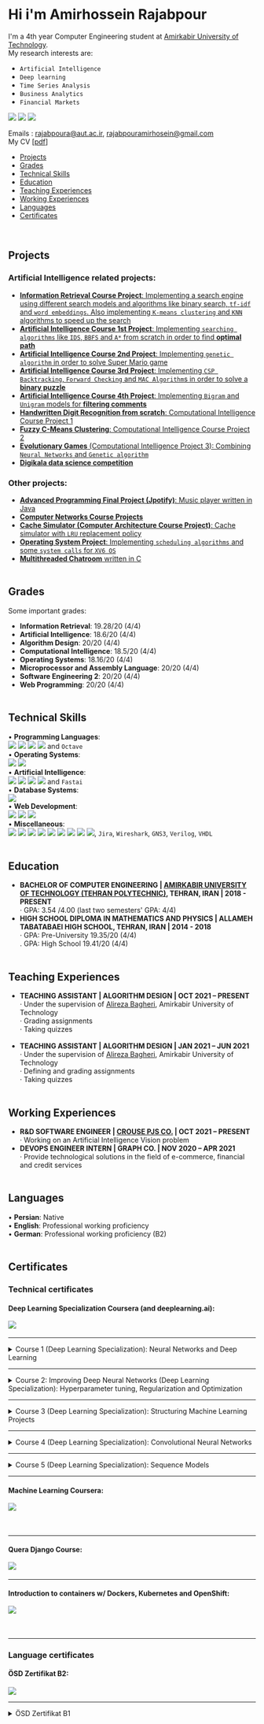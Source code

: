 # Hi i'm Amirhossein Rajabpour
I'm a 4th year Computer Engineering student at [Amirkabir University of Technology](https://aut.ac.ir/).<br>
My research interests are: 
* `Artificial Intelligence`
* `Deep learning`
* `Time Series Analysis`
* `Business Analytics`
* `Financial Markets`<br>

[<img src="https://img.shields.io/badge/GitHub-100000?style=for-the-badge&logo=github&logoColor=white" />](https://github.com/Amirhossein-Rajabpour)
[<img src="https://img.shields.io/badge/LinkedIn-0077B5?style=for-the-badge&logo=linkedin&logoColor=white" />](https://www.linkedin.com/in/amirhossein-rajabpour-a961a31a7/)
[<img src="https://img.shields.io/badge/Telegram-2CA5E0?style=for-the-badge&logo=telegram&logoColor=white" />](https://t.me/Amirhosein_Rj) <br>

Emails : rajabpoura@aut.ac.ir, rajabpouramirhosein@gmail.com <br>
My CV [[pdf](https://github.com/Amirhossein-Rajabpour/Amirhossein-Rajabpour.github.io/blob/main/Amirhossein%20Rajabpour-CV.pdf)]
- [Projects](#projects)
- [Grades](#grades)
- [Technical Skills](#technical-skills)
- [Education](#education)
- [Teaching Experiences](#teaching-experiences)
- [Working Experiences](#working-experiences)
- [Languages](#languages)
- [Certificates](#certificates)
<br>

## Projects
### Artificial Intelligence related projects:
* [**Information Retrieval Course Project**: Implementing a search engine using different search models and algorithms like binary search, `tf-idf` and `word embeddings`. Also implementing `K-means clustering` and `KNN` algorithms to speed up the search](https://github.com/Amirhossein-Rajabpour/Information-Retrieval-Project)
* [**Artificial Intelligence Course 1st Project**: Implementing `searching algorithms` like `IDS`, `BBFS` and `A*` from scratch in order to find **optimal path**](https://github.com/arminZolfaghari/Searching-Algorithms-IDS-BBFS-AStar)
* [**Artificial Intelligence Course 2nd Project**: Implementing `genetic algorithm` in order to solve Super Mario game](https://github.com/Amirhossein-Rajabpour/Genetic-Algorithm)
* [**Artificial Intelligence Course 3rd Project**: Implementing `CSP Backtracking`, `Forward Checking` and `MAC Algorithm`s in order to solve a **binary puzzle**](https://github.com/Amirhossein-Rajabpour/Constraint-Satisfaction-Problems)
* [**Artificial Intelligence Course 4th Project**: Implementing `Bigram` and `Unigram` models for **filtering comments**](https://github.com/arminZolfaghari/NLP-Comment-Filtering)
* [**Handwritten Digit Recognition from scratch**: Computational Intelligence Course Project 1](https://github.com/Amirhossein-Rajabpour/Handwritten-Digit-Recognition-from-scratch)
* [**Fuzzy C-Means Clustering**: Computational Intelligence Course Project 2](https://github.com/Amirhossein-Rajabpour/Fuzzy-C-Means-Clustering)
* [**Evolutionary Games** (Computational Intelligence Project 3): Combining `Neural Networks` and `Genetic algorithm`](https://github.com/Amirhossein-Rajabpour/Evolutionary-Games/tree/master)
* [**Digikala data science competition**](https://github.com/Amirhossein-Rajabpour/Digikala-Data-Cup)

### Other projects:
* [**Advanced Programming Final Project (Jpotify)**: Music player written in Java](https://github.com/Amirhossein-Rajabpour/Jpotify)
* [**Computer Networks Course Projects**](https://github.com/Amirhossein-Rajabpour/Computer-Networks-Course-Projects)
* [**Cache Simulator (Computer Architecture Course Project)**: Cache simulator with `LRU` replacement policy](https://github.com/Amirhossein-Rajabpour/Cache-Simulator)
* [**Operating System Project**: Implementing `scheduling algorithms` and some `system calls` for `XV6 OS`](https://github.com/Amirhossein-Rajabpour/Operating-System-Project)
* [**Multithreaded Chatroom** written in C](https://github.com/Amirhossein-Rajabpour/Client-Server) <br> <br>


## Grades
Some important grades:
* **Information Retrieval**: 19.28/20 (4/4) 
* **Artificial Intelligence**: 18.6/20 (4/4)
* **Algorithm Design**: 20/20 (4/4)
* **Computational Intelligence**: 18.5/20 (4/4)
* **Operating Systems**: 18.16/20 (4/4)
* **Microprocessor and Assembly Language**: 20/20 (4/4) 
* **Software Engineering 2**: 20/20 (4/4)
* **Web Programming**: 20/20 (4/4)
<br> <br>


## Technical Skills
•	**Programming Languages**: <br>
<img src="https://img.shields.io/badge/Python-3776AB?style=for-the-badge&logo=python&logoColor=white" />
<img src="https://img.shields.io/badge/C-00599C?style=for-the-badge&logo=c&logoColor=white" />
<img src="https://img.shields.io/badge/Java-ED8B00?style=for-the-badge&logo=java&logoColor=white" />
<img src="https://img.shields.io/badge/Shell_Script-121011?style=for-the-badge&logo=gnu-bash&logoColor=white" />
and `Octave` <br>
•	**Operating Systems**: <br>
<img src="https://img.shields.io/badge/Windows-0078D6?style=for-the-badge&logo=windows&logoColor=white" />
<img src="https://img.shields.io/badge/Ubuntu-E95420?style=for-the-badge&logo=ubuntu&logoColor=white" /> <br>
•	**Artificial Intelligence**: <br> 
<img src="https://img.shields.io/badge/TensorFlow-FF6F00?style=for-the-badge&logo=TensorFlow&logoColor=white" />
<img src="https://img.shields.io/badge/PyTorch-EE4C2C?style=for-the-badge&logo=PyTorch&logoColor=white" />
<img src="https://img.shields.io/badge/Keras-D00000?style=for-the-badge&logo=Keras&logoColor=white" />
<img src="https://img.shields.io/badge/scikit_learn-F7931E?style=for-the-badge&logo=scikit-learn&logoColor=white" /> and `Fastai` <br>
•	**Database Systems**: <br>
<img src="https://img.shields.io/badge/MySQL-00000F?style=for-the-badge&logo=mysql&logoColor=white" /> <br>
•	**Web Development**: <br>
<img src="https://img.shields.io/badge/Django-092E20?style=for-the-badge&logo=django&logoColor=white" />
<img src="https://img.shields.io/badge/HTML5-E34F26?style=for-the-badge&logo=html5&logoColor=white" />
<img src="https://img.shields.io/badge/CSS-239120?&style=for-the-badge&logo=css3&logoColor=white" /> <br>
•	**Miscellaneous**: <br>
<img src="https://img.shields.io/badge/Docker-2CA5E0?style=for-the-badge&logo=docker&logoColor=white" />
<img src="https://img.shields.io/badge/Git-F05032?style=for-the-badge&logo=git&logoColor=white" />
<img src="https://img.shields.io/badge/LaTeX-47A141?style=for-the-badge&logo=LaTeX&logoColor=white" />
<img src="https://img.shields.io/badge/Numpy-777BB4?style=for-the-badge&logo=numpy&logoColor=white" />
<img src="https://img.shields.io/badge/Pandas-2C2D72?style=for-the-badge&logo=pandas&logoColor=white" />
<img src="https://img.shields.io/badge/Plotly-239120?style=for-the-badge&logo=plotly&logoColor=white" />
<img src="https://img.shields.io/badge/Xampp-F37623?style=for-the-badge&logo=xampp&logoColor=white" />
<img src="https://img.shields.io/badge/Selenium-43B02A?style=for-the-badge&logo=Selenium&logoColor=white" />
<img src="https://img.shields.io/badge/Arduino-00979D?style=for-the-badge&logo=Arduino&logoColor=white" />,
`Jira`,
`Wireshark`,
`GNS3`,
`Verilog`,
`VHDL` <br> <br>


## Education
* **BACHELOR OF COMPUTER ENGINEERING | [AMIRKABIR UNIVERSITY OF TECHNOLOGY (TEHRAN POLYTECHNIC)](https://aut.ac.ir/), TEHRAN, IRAN | 2018 - PRESENT** <br>
·	GPA: 3.54 /4.00 (last two semesters' GPA: 4/4)
* **HIGH SCHOOL DIPLOMA IN MATHEMATICS AND PHYSICS | ALLAMEH TABATABAEI HIGH SCHOOL, TEHRAN, IRAN | 2014 - 2018** <br>
·	GPA: Pre-University 19.35/20 (4/4) <br>
. GPA: High School 19.41/20 (4/4) <br> <br>


## Teaching Experiences
* **TEACHING ASSISTANT | ALGORITHM DESIGN | OCT 2021 – PRESENT** <br>
·	Under the supervision of [Alireza Bagheri](https://scholar.google.com/citations?user=MYvL3dMAAAAJ&hl=en), Amirkabir University of Technology <br>
·	Grading assignments <br>
·	Taking quizzes <br> <br>
* **TEACHING ASSISTANT | ALGORITHM DESIGN | JAN 2021 – JUN 2021** <br>
·	Under the supervision of [Alireza Bagheri](https://scholar.google.com/citations?user=MYvL3dMAAAAJ&hl=en), Amirkabir University of Technology <br>
·	Defining and grading assignments <br>
·	Taking quizzes <br> <br>


## Working Experiences
* **R&D SOFTWARE ENGINEER | [CROUSE PJS CO.](https://www.linkedin.com/company/crousepjsco/mycompany/) | OCT 2021 – PRESENT** <br>
·	Working on an Artificial Intelligence Vision problem <br>
* **DEVOPS ENGINEER INTERN | GRAPH CO. | NOV 2020 – APR 2021** <br>
·	Provide technological solutions in the field of e-commerce, financial and credit services <br> <br>


## Languages
•	**Persian**: Native <br>
•	**English**: Professional working proficiency <br>
•	**German**: Professional working proficiency (B2) <br> <br>


## Certificates
### Technical certificates
#### Deep Learning Specialization Coursera (and deeplearning.ai): <br> <br> <img src="https://github.com/Amirhossein-Rajabpour/Amirhossein-Rajabpour.github.io/raw/main/Certificates/Coursera%20ELE4GRHJRZGX%20(specialization).png" />
---
<details>
<summary>Course 1 (Deep Learning Specialization): Neural Networks and Deep Learning</summary>
<br>
<img src="https://github.com/Amirhossein-Rajabpour/Amirhossein-Rajabpour.github.io/raw/main/Certificates/Coursera%20nn%20and%20dl%20(1).png" />
</details>

---
<details>
<summary>Course 2: Improving Deep Neural Networks (Deep Learning Specialization): Hyperparameter tuning, Regularization and Optimization</summary>
<br>
<img src="https://github.com/Amirhossein-Rajabpour/Amirhossein-Rajabpour.github.io/raw/main/Certificates/Coursera%20PQAHNEXRVKLR%20(2).png" />
</details>

---
<details>
<summary>Course 3 (Deep Learning Specialization): Structuring Machine Learning Projects</summary>
<br>
<img src="https://github.com/Amirhossein-Rajabpour/Amirhossein-Rajabpour.github.io/raw/main/Certificates/Coursera%20H8ZRCHCQZJ84%20(3).png" />
</details>

---
<details>
<summary>Course 4 (Deep Learning Specialization): Convolutional Neural Networks</summary>
<br>
<img src="https://github.com/Amirhossein-Rajabpour/Amirhossein-Rajabpour.github.io/raw/main/Certificates/Coursera%20ZRRES8LPMN7G%20(4).png" />
</details>

---
<details>
<summary>Course 5 (Deep Learning Specialization): Sequence Models</summary>
<br>
<img src="https://github.com/Amirhossein-Rajabpour/Amirhossein-Rajabpour.github.io/raw/main/Certificates/Coursera%20NSG2TGWSFD5A%20(5).png" /> <br>
</details>

---
#### Machine Learning Coursera: <br><br> <img src="https://github.com/Amirhossein-Rajabpour/Amirhossein-Rajabpour.github.io/raw/main/Certificates/Coursera-VTNABLPDN92U.jpg" />
<br>

---
#### Quera Django Course: <br><br> <img src="https://github.com/Amirhossein-Rajabpour/Amirhossein-Rajabpour.github.io/raw/main/Certificates/1ede8fdee25541e1bf1893d0f24b5213.jpg" /> <br>

---
#### Introduction to containers w/ Dockers, Kubernetes and OpenShift: <br><br> <img src="https://github.com/Amirhossein-Rajabpour/Amirhossein-Rajabpour.github.io/raw/main/Certificates/Coursera%20LTDUGCDKGT7N%20devops%20IBM.png" />
<br>

---
### Language certificates
#### ÖSD Zertifikat B2:
<img src="https://github.com/Amirhossein-Rajabpour/Amirhossein-Rajabpour.github.io/raw/main/Certificates/B2.png" />

---
<details>
<summary>ÖSD Zertifikat B1</summary>
<br>
<img src="https://github.com/Amirhossein-Rajabpour/Amirhossein-Rajabpour.github.io/raw/main/Certificates/B1.jpg" />
</details>
